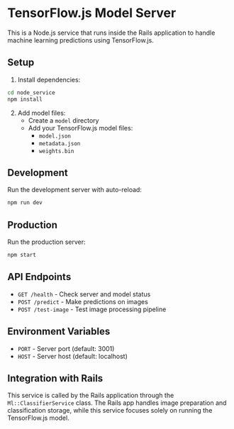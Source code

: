 # TensorFlow.js Model Server

This is a Node.js service that runs inside the Rails application to handle machine learning predictions using TensorFlow.js.

## Setup

1. Install dependencies:
```bash
cd node_service
npm install
```

2. Add model files:
   - Create a `model` directory
   - Add your TensorFlow.js model files:
     - `model.json`
     - `metadata.json`
     - `weights.bin`

## Development

Run the development server with auto-reload:
```bash
npm run dev
```

## Production

Run the production server:
```bash
npm start
```

## API Endpoints

- `GET /health` - Check server and model status
- `POST /predict` - Make predictions on images
- `POST /test-image` - Test image processing pipeline

## Environment Variables

- `PORT` - Server port (default: 3001)
- `HOST` - Server host (default: localhost)

## Integration with Rails

This service is called by the Rails application through the `Ml::ClassifierService` class. The Rails app handles image preparation and classification storage, while this service focuses solely on running the TensorFlow.js model. 